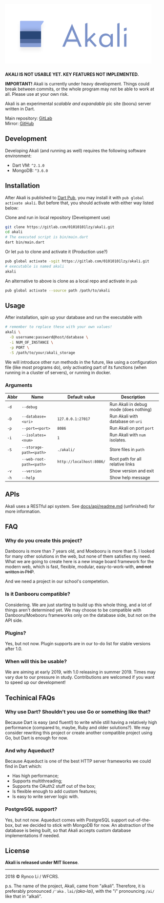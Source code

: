 # ![Akali](res/akali_logo_long.png)

**AKALI IS NOT USABLE YET. KEY FEATURES NOT IMPLEMENTED.**

**IMPORTANT!** 
Akali is currently under heavy development. 
Things could break between commits, or the whole program may not be able to work at all. 
Please use at your own risk.



Akali is an experimental _scalable and expandable_ pic site (booru) server written in Dart.

Main repository: [GitLab](https://gitlab.com/01010101lzy/akali)  
Mirror: [GitHub](https://github.com/01010101lzy/akali)

## Development

Developing Akali (and running as well) requires the following software environment:

- Dart VM: `^2.1.0`
- MongoDB: `^3.6.0`

## Installation

After Akali is published to [Dart Pub](https://pub.dartlang.com/), you may install it with `pub global activate akali`. But before that, you should activate with either way listed below:


Clone and run in local repository (Development use)
```sh
git clone https://gitlab.com/01010101lzy/akali.git
cd akali
# The executed script is bin/main.dart
dart bin/main.dart
```

Or let `pub` to clone and activate it (Production use?)

```sh
pub global activate -sgit https://gitlab.com/01010101lzy/akali.git
# executable is named akali
akali
```

An alternative to above is clone as a local repo and activate in `pub`

```sh
pub global activate --source path /path/to/akali
```


## Usage

After installation, spin up your database and run the executable with

```sh
# remember to replace these with your own values!
akali \
  -D username:password@host/database \
  -i NUM_OF_INSTANCE \
  -p PORT \
  -S /path/to/your/akali_storage
```

We will introduce other run methods in the future, like using a configuration file (like most programs do), only activating part of its functions (when running in a cluster of servers), or running in docker.

### Arguments

| Abbr | Name                     | Default value            | Description                            |
|------|--------------------------|--------------------------|----------------------------------------|
| `-d` | `--debug`                |                          | Run Akali in debug mode (does nothing) |
| `-D` | `--database=<uri>`       | `127.0.0.1:27017`        | Run Akali with database on `uri`       |
| `-p` | `--port=<port>`          | `8086`                   | Run Akali on port `port`               |
| `-i` | `--isolates=<num>`       | `1`                      | Run Akali with `num` isolates.         |
| `-S` | `--storage-path=<path>`  | `./akali/`               | Store files in `path`                  |
|      | `--web-root-path=<path>` | `http://localhost:8086/` | Root path for all relative links       |
| `-v` | `--version`              |                          | Show version and exit                  |
| `-h` | `--help`                 |                          | Show help message                      |

## APIs

Akali uses a RESTful api system. See [docs/api/readme.md]() (unfinished) for more information.

## FAQ

### Why do you create this project?

Danbooru is more than 7 years old, and Moebooru is more than 5. I looked for many other solutions in the web, but none of them satisfies my need. What we are going to create here is a new image board framework for the modern web, which is fast, flexible, modular, easy-to-work-with, ~~and not written in PHP~~.

And we need a project in our school's competetion.



### Is it Danbooru compatible?

Considering. We are just starting to build up this whole thing, and a lot of things aren't determined yet. We may choose to be compatible with Danbooru/Moebooru frameworks only on the database side, but not on the API side.

### Plugins?

Yes, but not now. Plugin supports are in our to-do list for stable versions after 1.0.

### When will this be usable?

We are aiming at early 2019, with 1.0 releasing in summer 2019. Times may vary due to our pressure in study. Contributions are welcomed if you want to speed up our development!

## Techinical FAQs

### Why use Dart? Shouldn't you use Go or something like that?

Because Dart is easy (and fluent!) to write while still having a relatively high performance (compared to, maybe, Ruby and older solutions?). We may consider rewriting this project or create another compatible project using Go, but Dart is enough for now.

### And why Aqueduct?

Because Aqueduct is one of the best HTTP server frameworks we could find in Dart which:

- Has high performance;
- Supports multithreading;
- Supports the OAuth2 stuff out of the box;
- Is flexible enough to add custom features;
- Is easy to write server logic with.

### PostgreSQL support?

Yes, but not now. Aqueduct comes with PostgreSQL support out-of-the-box, but we decided to stick with MongoDB for now. An abstraction of the database is being built, so that Akali accepts custom database implementations if needed.

## License

**Akali is released under MIT license**.

---

2018 © Rynco Li / WFCRS.

p.s. The name of the project, Akali, came from "alkali". Therefore, it is preferably pronounced `/'aka﹑lai/`_(aka-lai)_, with the "i" pronouncing `/ai/` like that in "alkali".
